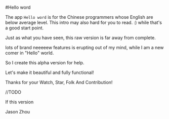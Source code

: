 #Hello word

The app `Hello word` is for the Chinese programmers whose English are below average level.
This intro may also hard for you to read. :) while that's a good start point.

Just as what you have seen, this raw version is far away from complete.

lots of brand neeeeew features is erupting out of my mind, while I am a new comer in "Hello" world. 

So I create this alpha version for help.

Let's make it beautiful and fully functional!

Thanks for your Watch, Star, Folk And Contribution!

//TODO

If this version 

Jason Zhou
